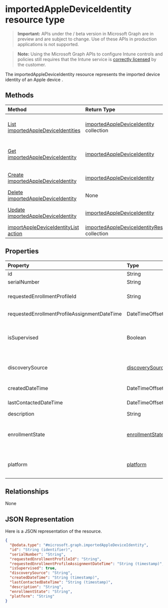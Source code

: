 ﻿# importedAppleDeviceIdentity resource type

> **Important:** APIs under the / beta version in Microsoft Graph are in preview and are subject to change. Use of these APIs in production applications is not supported.

> **Note:** Using the Microsoft Graph APIs to configure Intune controls and policies still requires that the Intune service is [correctly licensed](https://go.microsoft.com/fwlink/?linkid=839381) by the customer.

The importedAppleDeviceIdentity resource represents the imported device identity of an Apple device .
## Methods
|Method|Return Type|Description|
|:---|:---|:---|
|[List importedAppleDeviceIdentities](../api/intune_enrollment_importedappledeviceidentity_list.md)|[importedAppleDeviceIdentity](../resources/intune_enrollment_importedappledeviceidentity.md) collection|List properties and relationships of the [importedAppleDeviceIdentity](../resources/intune_enrollment_importedappledeviceidentity.md) objects.|
|[Get importedAppleDeviceIdentity](../api/intune_enrollment_importedappledeviceidentity_get.md)|[importedAppleDeviceIdentity](../resources/intune_enrollment_importedappledeviceidentity.md)|Read properties and relationships of the [importedAppleDeviceIdentity](../resources/intune_enrollment_importedappledeviceidentity.md) object.|
|[Create importedAppleDeviceIdentity](../api/intune_enrollment_importedappledeviceidentity_create.md)|[importedAppleDeviceIdentity](../resources/intune_enrollment_importedappledeviceidentity.md)|Create a new [importedAppleDeviceIdentity](../resources/intune_enrollment_importedappledeviceidentity.md) object.|
|[Delete importedAppleDeviceIdentity](../api/intune_enrollment_importedappledeviceidentity_delete.md)|None|Deletes a [importedAppleDeviceIdentity](../resources/intune_enrollment_importedappledeviceidentity.md).|
|[Update importedAppleDeviceIdentity](../api/intune_enrollment_importedappledeviceidentity_update.md)|[importedAppleDeviceIdentity](../resources/intune_enrollment_importedappledeviceidentity.md)|Update the properties of a [importedAppleDeviceIdentity](../resources/intune_enrollment_importedappledeviceidentity.md) object.|
|[importAppleDeviceIdentityList action](../api/intune_enrollment_importedappledeviceidentity_importappledeviceidentitylist.md)|[importedAppleDeviceIdentityResult](../resources/intune_enrollment_importedappledeviceidentityresult.md) collection|Not yet documented|

## Properties
|Property|Type|Description|
|:---|:---|:---|
|id|String|Key of the entity.|
|serialNumber|String|Device serial number|
|requestedEnrollmentProfileId|String|Enrollment profile Id admin intends to apply to the device during next enrollment|
|requestedEnrollmentProfileAssignmentDateTime|DateTimeOffset|The time enrollment profile was assigned to the device|
|isSupervised|Boolean|Indicates if the Apple device is supervised. More information is at: https://support.apple.com/en-us/HT202837|
|discoverySource|[discoverySource](../resources/intune_enrollment_discoverysource.md)|Apple device discovery source. Possible values are: `unknown`, `adminImport`, `deviceEnrollmentProgram`.|
|createdDateTime|DateTimeOffset|Created Date Time of the device|
|lastContactedDateTime|DateTimeOffset|Last Contacted Date Time of the device|
|description|String|The description of the device|
|enrollmentState|[enrollmentState](../resources/intune_enrollment_enrollmentstate.md)|The state of the device in Intune. Possible values are: `unknown`, `enrolled`, `pendingReset`, `failed`, `notContacted`, `blocked`.|
|platform|[platform](../resources/intune_enrollment_platform.md)|The platform of the Device. Possible values are: `unknown`, `ios`, `android`, `windows`, `windowsMobile`, `macOS`.|

## Relationships
None
## JSON Representation
Here is a JSON representation of the resource.
<!-- {
  "blockType": "resource",
  "keyProperty": "id",
  "@odata.type": "microsoft.graph.importedAppleDeviceIdentity"
}
-->
``` json
{
  "@odata.type": "#microsoft.graph.importedAppleDeviceIdentity",
  "id": "String (identifier)",
  "serialNumber": "String",
  "requestedEnrollmentProfileId": "String",
  "requestedEnrollmentProfileAssignmentDateTime": "String (timestamp)",
  "isSupervised": true,
  "discoverySource": "String",
  "createdDateTime": "String (timestamp)",
  "lastContactedDateTime": "String (timestamp)",
  "description": "String",
  "enrollmentState": "String",
  "platform": "String"
}
```



